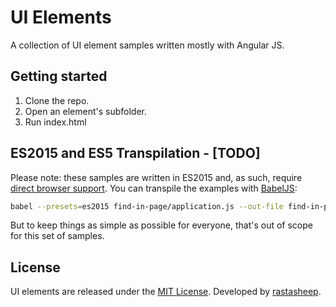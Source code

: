 # UI Elements

A collection of UI element samples written mostly with Angular JS.

## Getting started

1. Clone the repo.
2. Open an element's subfolder.
3. Run index.html

## ES2015 and ES5 Transpilation - [TODO]

Please note: these samples are written in ES2015 and, as such, require [direct browser support](https://kangax.github.io/compat-table/es6/). You can transpile the examples with [BabelJS](https://babeljs.io/docs/usage/cli/):

```bash
babel --presets=es2015 find-in-page/application.js --out-file find-in-page/application-es5.js
```

But to keep things as simple as possible for everyone, that's out of scope for this set of samples.

## License

UI elements are released under the [MIT License](https://opensource.org/licenses/MIT).
Developed by [rastasheep](https://github.com/rastasheep).
